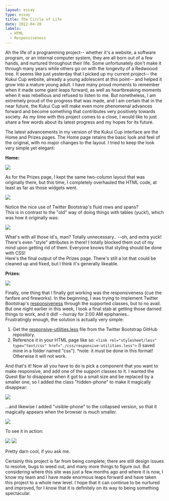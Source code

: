 ```yaml
---
layout: essay
type: essay
title: The Circle of Life
date: 2012-04-20
labels:
  - HTML
  - Responsiveness
---
```


Ah the life of a programming project-- whether it's a website, a software program, or an internal computer system, they are all born out of a few hands, and nurtured throughout their life. Some unfortunately don't make it through many years while others go on with the longevity of a Redwoood tree. It seems like just yesterday that I picked up my current project-- the Kukui Cup website, already a young adolescent at this point-- and helped it grow into a mature young adult. I have many proud moments to remember when it made some giant leaps forward, as well as heartbreaking moments when it was rebellious and refused to listen to me. But nonetheless, I am extremely proud of the progress that was made, and I am certain that in the near future, the Kukui Cup will make even more phenomenal advances forward and become something that contributes very positively towards society. As my time with this project comes to a close, I would like to just share a few words about its latest progress and my hopes for its future.

The latest advancements in my version of the Kukui Cup interface are the Home and Prizes pages. The Home page retains the basic look and feel of the original, with no major changes to the layout. I tried to keep the look very simple yet elegant:

__Home:__

<img class="ui medium left floated image" src="../images/SS_home_420.png">

As for the Prizes page, I kept the same two-column layout that was originally there, but this time, I completely overhauled the HTML code, at least as far as those widgets went.

<img class="ui medium left floated image" src="../images/SS_prizes_html_new.gif">

Notice the nice use of Twitter Bootstrap's fluid rows and spans?<br />
This is in contrast to the "old" way of doing things with tables (yuck!), which was how it originally was:

<img class="ui medium left floated image" src="../images/SS_prizes_html_old.gif">

What's with all those id's, man? Totally unnecessary.. --oh, and extra yuck! There's even "style" attributes in there! I totally blocked them out of my mind upon getting rid of them. Everyone knows that styling should be done with CSS!<br />
Here's the final output of the Prizes page. There's still a lot that could be cleaned up and fixed, but I think it's generally likeable.

__Prizes:__

<img class="ui medium left floated image" src="../images/SS_prizes_420.png">

Finally, one thing that I finally got working was the responsiveness (cue the fanfare and fireworks). In the beginning, I was trying to implement Twitter Bootstrap's [responsiveness](http://getbootstrap.com/) through the supported classes, but to no avail. But one night earlier in this week, I took a final stab at getting those darned things to work, and it did! --hurray for 2:00 AM epiphanies..<br />
Frustratingly enough, the solution is actually very simple:

1. Get the [responsive-utilities.less](https://github.com/twbs/bootstrap/blob/a7b8e52f8e08cc821d7324153885c085fad25c1a/less/responsive-utilities.less) file from the Twitter Bootstrap GitHub repository.
2. Reference it in your HTML page like so: `<link rel="stylesheet/less" type="text/css" href="./css/responsive-utilities.less">` (I saved mine in a folder named "css"). *note: it must be done in this format! Otherwise it will not work.

And that's it! Now all you have to do is pick a component that you want to make responsive, and add one of the support classes to it. I wanted the Quest Bar to disappear when it got to a small size and be replaced by a smaller one, so I added the class "hidden-phone" to make it magically disappear:

<img class="ui medium left floated image" src="../images/SS_questbar_html.png">

 ...and likewise I added "visible-phone" to the collapsed version, so that it magically appears when the browser is much smaller.
 
<img class="ui medium left floated image" src="../images/SS_collapsedquestbar_html.png">

To see it in action:

<img class="ui medium left floated image" src="../images/SS_home_expanded.gif">

<img class="ui medium left floated image" src="../images/SS_prizes_collapsed.gif">

Pretty darn cool, if you ask me.

Certainly this project is far from being complete; there are still design issues to resolve, bugs to weed out, and many more things to figure out. But considering where this site was just a few months ago and where it is now, I know my team and I have made enormous leaps forward and have taken this project to a whole new level. I hope that it can continue to be nurtured and improved, for I know that it is definitely on its way to being something spectacular.
